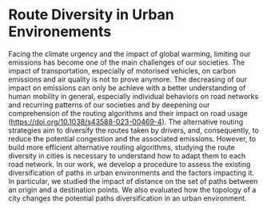 # Route Diversity in Urban Environements

Facing the climate urgency and the impact of global warming, limiting our emissions has become one of the main challenges of our societies. The impact of transportation, especially of motorised vehicles, on carbon emissions and air quality is not to prove anymore. The decreasing of our impact on emissions can only be achieve with a better understanding of human mobility in general, especially individual behaviors on road networks and recurring patterns of our societies and by deepening our comprehension of the routing algorithms and their impact on road usage (https://doi.org/10.1038/s43588-023-00469-4). The alternative routing strategies aim to diversify the routes taken by drivers, and, consequently, to reduce the potential congestion and the associated emissions. However, to build more efficient alternative routing algorithms, studying the route diversity in cities is necessary to understand how to adapt them to each road network. In our work, we develop a procedure to assess the existing diversification of paths in urban environments and the factors impacting it. In particular, we studied the impact of distance on the set of paths between an origin and a destination points. We also evaluated how the topology of a city changes the potential paths diversification in an urban environment.

